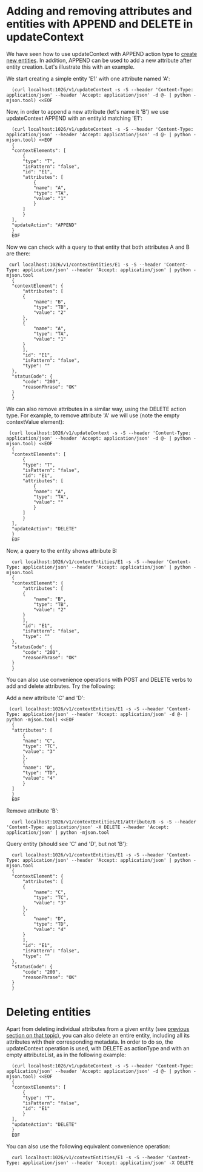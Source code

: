 # Adding and removing attributes and entities with APPEND and DELETE in updateContext

We have seen how to use updateContext with APPEND action type to [create
new entities](walkthrough_apiv1.md#entity-creation). In addition, APPEND can be
used to add a new attribute after entity creation. Let's illustrate this
with an example.

We start creating a simple entity 'E1' with one attribute named 'A':

      (curl localhost:1026/v1/updateContext -s -S --header 'Content-Type: application/json' --header 'Accept: application/json' -d @- | python -mjson.tool) <<EOF
                                                                                                                    
  
Now, in order to append a new attribute (let's name it 'B') we use
updateContext APPEND with an entityId matching 'E1':

      (curl localhost:1026/v1/updateContext -s -S --header 'Content-Type: application/json' --header 'Accept: application/json' -d @- | python -mjson.tool) <<EOF
      {
	  "contextElements": [
	      {
		  "type": "T",
		  "isPattern": "false",
		  "id": "E1",
		  "attributes": [
		      {
			  "name": "A",
			  "type": "TA",
			  "value": "1"
		      }
		  ]
	      }
	  ],
	  "updateAction": "APPEND"
      }
      EOF                                                                                                                      
  
Now we can check with a query to that entity that both attributes A and
B are there:

     curl localhost:1026/v1/contextEntities/E1 -s -S --header 'Content-Type: application/json' --header 'Accept: application/json' | python -mjson.tool
      {
	  "contextElement": {
	      "attributes": [
		  {
		      "name": "B",
		      "type": "TB",
		      "value": "2"
		  },
		  {
		      "name": "A",
		      "type": "TA",
		      "value": "1"
		  }
	      ],
	      "id": "E1",
	      "isPattern": "false",
	      "type": ""
	  },
	  "statusCode": {
	      "code": "200",
	      "reasonPhrase": "OK"
	  }
      }

  
We can also remove attributes in a similar way, using the DELETE action
type. For example, to remove attribute 'A' we will use (note the empty
contextValue element):

     (curl localhost:1026/v1/updateContext -s -S --header 'Content-Type: application/json' --header 'Accept: application/json' -d @- | python -mjson.tool) <<EOF
      {
	  "contextElements": [
	      {
		  "type": "T",
		  "isPattern": "false",
		  "id": "E1",
		  "attributes": [
		      {
			  "name": "A",
			  "type": "TA",
			  "value": ""
		      }
		  ]
	      }
	  ],
	  "updateAction": "DELETE"
      }
      EOF                                                                                                                      
  
Now, a query to the entity shows attribute B:

      curl localhost:1026/v1/contextEntities/E1 -s -S --header 'Content-Type: application/json' --header 'Accept: application/json' | python -mjson.tool
      {
	  "contextElement": {
	      "attributes": [
		  {
		      "name": "B",
		      "type": "TB",
		      "value": "2"
		  }
	      ],
	      "id": "E1",
	      "isPattern": "false",
	      "type": ""
	  },
	  "statusCode": {
	      "code": "200",
	      "reasonPhrase": "OK"
	  }
      }

        
  
You can also use convenience operations with POST and DELETE verbs to
add and delete attributes. Try the following:

Add a new attribute 'C' and 'D':

     (curl localhost:1026/v1/contextEntities/E1 -s -S --header 'Content-Type: application/json' --header 'Accept: application/json' -d @- | python -mjson.tool) <<EOF
      {
	  "attributes": [
	      {
		  "name": "C",
		  "type": "TC",
		  "value": "3"
	      },
	      {
		  "name": "D",
		  "type": "TD",
		  "value": "4"
	      }
	  ]
      }
      EOF
                                                                                                                                           
  
Remove attribute 'B':

      curl localhost:1026/v1/contextEntities/E1/attribute/B -s -S --header 'Content-Type: application/json' -X DELETE --header 'Accept: application/json' | python -mjson.tool

Query entity (should see 'C' and 'D', but not 'B'):
  
      curl localhost:1026/v1/contextEntities/E1 -s -S --header 'Content-Type: application/json' --header 'Accept: application/json' | python -mjson.tool
      {
	  "contextElement": {
	      "attributes": [
		  {
		      "name": "C",
		      "type": "TC",
		      "value": "3"
		  },
		  {
		      "name": "D",
		      "type": "TD",
		      "value": "4"
		  }
	      ],
	      "id": "E1",
	      "isPattern": "false",
	      "type": ""
	  },
	  "statusCode": {
	      "code": "200",
	      "reasonPhrase": "OK"
	  }
      }               
  
# Deleting entities

Apart from deleting individual attributes from a given entity (see
[previous section on that
topic](#adding-and-removing-attributes-with-append-and-delete-in-updatecontext)),
you can also delete an entire entity, including all its attributes with
their corresponding metadata. In order to do so, the updateContext
operation is used, with DELETE as actionType and with an empty
attributeList, as in the following example:

      (curl localhost:1026/v1/updateContext -s -S --header 'Content-Type: application/json' --header 'Accept: application/json' -d @- | python -mjson.tool) <<EOF
      {
	  "contextElements": [
	      {
		  "type": "T",
		  "isPattern": "false",
		  "id": "E1"
	      }
	  ],
	  "updateAction": "DELETE"
      }
      EOF                                                                                                                     
 
You can also use the following equivalent convenience operation:

      curl localhost:1026/v1/contextEntities/E1 -s -S --header 'Content-Type: application/json' --header 'Accept: application/json' -X DELETE



